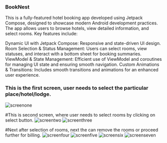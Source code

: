 ### BookNest
This is a fully-featured hotel booking app developed using Jetpack Compose, designed to showcase modern Android development practices. The app allows users to browse hotels, view detailed information, and select rooms. Key features include:

Dynamic UI with Jetpack Compose: Responsive and state-driven UI design.
Room Selection & Status Management: Users can select rooms, view statuses, and interact with a bottom sheet for booking summaries.
ViewModel & State Management: Efficient use of ViewModel and coroutines for managing UI state and ensuring smooth navigation.
Custom Animations & Transitions: Includes smooth transitions and animations for an enhanced user experience.

### This is the first screen, user needs to select the particular place/hotel/lodge.
![screenone](https://github.com/user-attachments/assets/e738efcf-08c1-45cf-a165-7bd27bcfd47e)

#This is second screen, where user needs to select rooms by clicking on select button.
![screentwo](https://github.com/user-attachments/assets/c60c59b2-a98b-478c-84e2-bbfa7273588d)
![screenthree](https://github.com/user-attachments/assets/ebfa2c7a-198f-4b8f-99ba-3b1f4baf1ecc)

#Next after selection of rooms, next the can remove the rooms or proceed further for billing.
![screenfour](https://github.com/user-attachments/assets/2762b792-8735-49c8-9e20-4108439d8b1c)
![screenfive](https://github.com/user-attachments/assets/0dfcb426-6c35-4bf7-ae2e-e74d975123f5)
![screensix](https://github.com/user-attachments/assets/e15aa749-ed80-491d-987d-3f225be3d4c6)
![screenseven](https://github.com/user-attachments/assets/d08f6d10-d4f4-4157-92ee-27f222c00340)
